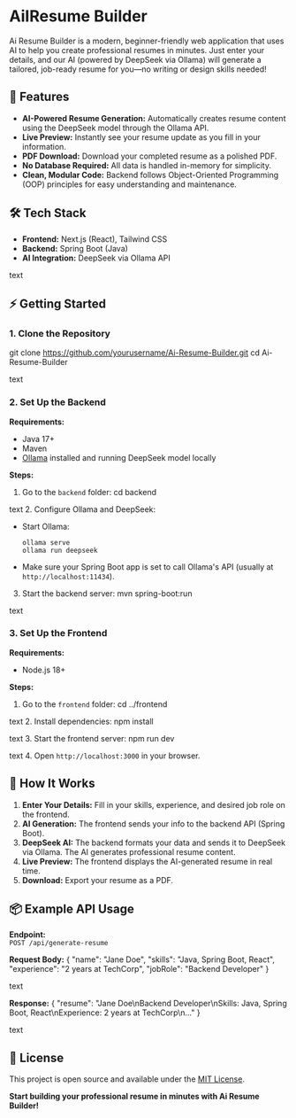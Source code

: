# AiIResume Builder

Ai Resume Builder is a modern, beginner-friendly web application that uses AI to help you create professional resumes in minutes. Just enter your details, and our AI (powered by DeepSeek via Ollama) will generate a tailored, job-ready resume for you—no writing or design skills needed!

## 🚀 Features

- **AI-Powered Resume Generation:** Automatically creates resume content using the DeepSeek model through the Ollama API.
- **Live Preview:** Instantly see your resume update as you fill in your information.
- **PDF Download:** Download your completed resume as a polished PDF.
- **No Database Required:** All data is handled in-memory for simplicity.
- **Clean, Modular Code:** Backend follows Object-Oriented Programming (OOP) principles for easy understanding and maintenance.

## 🛠️ Tech Stack

- **Frontend:** Next.js (React), Tailwind CSS
- **Backend:** Spring Boot (Java)
- **AI Integration:** DeepSeek via Ollama API



text

## ⚡️ Getting Started

### 1. Clone the Repository

git clone https://github.com/yourusername/Ai-Resume-Builder.git
cd Ai-Resume-Builder

text

### 2. Set Up the Backend

**Requirements:**  
- Java 17+  
- Maven  
- [Ollama](https://ollama.com/) installed and running DeepSeek model locally

**Steps:**
1. Go to the `backend` folder:
cd backend

text
2. Configure Ollama and DeepSeek:
- Start Ollama:  
  ```
  ollama serve
  ollama run deepseek
  ```
- Make sure your Spring Boot app is set to call Ollama's API (usually at `http://localhost:11434`).
3. Start the backend server:
mvn spring-boot:run

text

### 3. Set Up the Frontend

**Requirements:**  
- Node.js 18+

**Steps:**
1. Go to the `frontend` folder:
cd ../frontend

text
2. Install dependencies:
npm install

text
3. Start the frontend server:
npm run dev

text
4. Open `http://localhost:3000` in your browser.

## 🧠 How It Works

1. **Enter Your Details:** Fill in your skills, experience, and desired job role on the frontend.
2. **AI Generation:** The frontend sends your info to the backend API (Spring Boot).
3. **DeepSeek AI:** The backend formats your data and sends it to DeepSeek via Ollama. The AI generates professional resume content.
4. **Live Preview:** The frontend displays the AI-generated resume in real time.
5. **Download:** Export your resume as a PDF.

## 📦 Example API Usage

**Endpoint:**  
`POST /api/generate-resume`

**Request Body:**
{
"name": "Jane Doe",
"skills": "Java, Spring Boot, React",
"experience": "2 years at TechCorp",
"jobRole": "Backend Developer"
}

text

**Response:**
{
"resume": "Jane Doe\nBackend Developer\nSkills: Java, Spring Boot, React\nExperience: 2 years at TechCorp\n..."
}

text

## 📝 License

This project is open source and available under the [MIT License](LICENSE).


**Start building your professional resume in minutes with Ai Resume Builder!**

